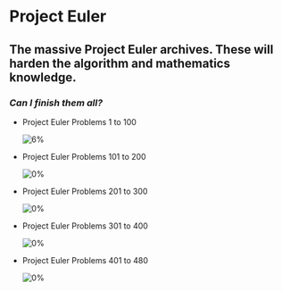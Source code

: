 # Project Euler

## The massive Project Euler archives. These will harden the algorithm and mathematics knowledge.

### _Can I finish them all?_

- Project Euler Problems 1 to 100

  ![6%](https://progress-bar.dev/6/?title=Done)

- Project Euler Problems 101 to 200

  ![0%](https://progress-bar.dev/0/?title=Done)

- Project Euler Problems 201 to 300

  ![0%](https://progress-bar.dev/0/?title=Done)

- Project Euler Problems 301 to 400

  ![0%](https://progress-bar.dev/0/?title=Done)

- Project Euler Problems 401 to 480

  ![0%](https://progress-bar.dev/0/?title=Done)
